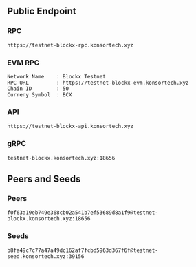 ## Public Endpoint

### RPC
```
https://testnet-blockx-rpc.konsortech.xyz
```

### EVM RPC
```
Network Name    : Blockx Testnet
RPC URL         : https://testnet-blockx-evm.konsortech.xyz
Chain ID        : 50
Curreny Symbol  : BCX
```

### API
```
https://testnet-blockx-api.konsortech.xyz
```

### gRPC
```
testnet-blockx.konsortech.xyz:18656
```

## Peers and Seeds

### Peers
```
f0f63a19eb749e368cb02a541b7ef53689d8a1f9@testnet-blockx.konsortech.xyz:18656
```

### Seeds
```
b8fa49c7c77a47a49dc162af7fcbd5963d367f6f@testnet-seed.konsortech.xyz:39156
```
